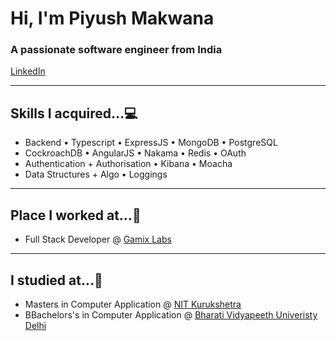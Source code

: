 # Hi, I'm Piyush Makwana
### A passionate software engineer from India

[LinkedIn](https://www.linkedin.com/in/piyush-m-b08996a0/)

<hr>

## Skills I acquired...:computer:
- Backend • Typescript • ExpressJS • MongoDB • PostgreSQL
- CockroachDB • AngularJS • Nakama • Redis • OAuth
- Authentication + Authorisation • Kibana • Moacha
- Data Structures + Algo • Loggings

<hr>

## Place I worked at...:office:
- Full Stack Developer @ [Gamix Labs](https://www.gamixlabs.com/)

<hr>

## I studied at...:school:
- Masters in Computer Application @ [NIT Kurukshetra](http://nitkkr.ac.in/)
- BBachelors's in Computer Application @ [Bharati Vidyapeeth Univeristy Delhi ](https://bvuniversity.edu.in/)